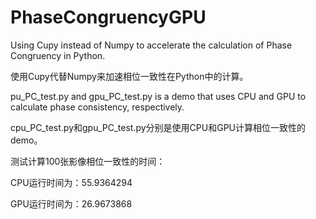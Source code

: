 # PhaseCongruencyGPU
Using Cupy instead of Numpy to accelerate the calculation of Phase Congruency in Python.

使用Cupy代替Numpy来加速相位一致性在Python中的计算。

pu_PC_test.py and gpu_PC_test.py is a demo that uses CPU and GPU to calculate phase consistency, respectively.

cpu_PC_test.py和gpu_PC_test.py分别是使用CPU和GPU计算相位一致性的demo。

测试计算100张影像相位一致性的时间：

CPU运行时间为：55.9364294

GPU运行时间为：26.9673868
